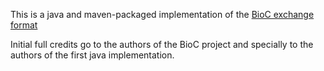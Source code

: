 This is a java and maven-packaged implementation of the [BioC exchange format](http://bioc.sourceforge.net/)

Initial full credits go to the authors of the BioC project and specially to the authors of the first java implementation.
